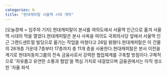 ```yaml
---
categories: b
title: "현대캐피탈 서울역 시대 개막"
---
```

[오늘경제 = 임주하 기자] 현대캐피탈이 본사를 여의도에서 서울역 인근으로 옮겨 서울역 시대의 막을 열었다.현대캐피탈은 본사 사옥을 여의도 국회의사당 앞에서 서울역 인근 그랜드센트럴 빌딩으로 옮기는 작업을 마쳤다고 26일 밝혔다.현대캐피탈은 이 건물의 28개층 가운데 7층부터 17층까지 총 11개 층을 사용한다.현대캐피탈은 본사 이전을 계기로 현대자동차그룹의 전속 금융사로서 강력한 협업체계를 구축할 방침이다.구체적으로 &#39;자유롭고 유연한 소통과 협업&#39;을 핵심 가치로 내걸었으며 금융권에서는 아직 생소한 &#39;자율 좌석